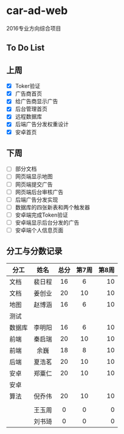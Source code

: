 # car-ad-web

2016专业方向综合项目

## To Do List

## 上周
- [x] Toker验证
- [x] 广告商首页
- [x] 给广告商显示广告
- [x] 后台管理首页
- [x] 远程数据库
- [x] 后端广告分发权重设计
- [x] 安卓首页

## 下周
- [ ] 部分文档
- [ ] 网页端显示地图
- [ ] 网页端提交广告 
- [ ] 网页端后台审核广告
- [ ] 后端广告分发实现 
- [ ] 数据库的四张新表和两个触发器
- [ ] 安卓端完成Token验证
- [ ] 安卓端显示后台分发的广告
- [ ] 安卓端个人信息页面

## 分工与分数记录

|分工  |姓名  |总分  |第7周  |第8周 |
|------|:----:|:----:|:----:|----:|
|文档  |裴日程 |16    |6     |10   | 
|文档  |姜创业 |20    |10    |10   | 
|地图  |赵博涵 |16    |6     |10   | 
|测试  |       |      |     |     | 
|数据库|李明阳 |16    |6     |10   | 
|前端  |秦启瑞 |20    |10    |10   | 
|前端  |余巍   |18     |8    |10   | 
|后端  |夏浩茗 |20    |10    |10   | 
|安卓  |郑粟仁 |20    |10    |10   | 
|安卓  |      |      |      |      | 
|算法  |倪乔伟 |20   |10     |10   | 
|      |      |     |       |     | 
|      |王玉周 |0    |0     |0    | 
|      |刘书琦 |0    |0     |0    | 